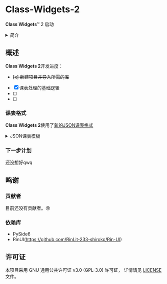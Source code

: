 # Class-Widgets-2
**Class Widgets**™ 2 启动

<details>
<summary>简介</summary>

**Class Widgets 2** 是 **Class Widgets** 的重构版
旨在更好性能地提供更加强大的功能和更好的多媒体使用体验。

### 功能特点
- 课表

</details>


## 概述
**Class Widgets 2**开发进度：
- ~~[x] 新建项目并导入所需的库~~
- [x] 课表处理的基础逻辑
- [ ] 
- [ ] 

### 课表格式
**Class Widgets 2**使用了<u>[新的JSON课表格式](docs/templates/schedule_file/index.md)</u>
<details>
<summary>JSON课表模板</summary>
<pre>
<code>
{
  "meta": {
    "id": "",
    "version": 1,
    "maxWeekCycle": 2,
    "startDate": "2026-09-01"
  },
  
  "subjects": [
    {
      "id": "math",
      "name": "Mathematics",
      "teacher": "Prof. Smith",
      "icon": "ic_fluent_ruler_24_regular",
      "location": "Room 9101",
      "isLocalClassRoom": true
    }
  ],
  
  "days": [
    {
      "id": "Monday-All",
      "dayOfWeek": 1,
      "weeks": "all",
      "entries": [
        {
          "id": "",
          "type": "class",
          "subjectId": "math",
          "startTime": "10:00",
          "endTime": "12:00"
        },
        {
          "id": "",
          "type": "break",
          "title": "Break 1",
          "startTime": "10:00",
          "endTime": "12:00"
        },
        {
          "id": "",
          "type": "activity",
          "title": "Meeting",
          "startTime": "14:00",
          "endTime": "15:30"
        }
      ]
    },
    {
      "id": "Tuesday-Even",
      "dayOfWeek": 2,
      "weeks": [2],
      "entries": []
    },
    {
      "id": "2026-09-01",
      "date": "2026-09-01",
      "entries": []
    }
  ]
}
</code>
</pre>
</details>

### 下一步计划
还没想好qwq

## 鸣谢
### 贡献者
目前还没有贡献者。:cry:

### 依赖库
- PySide6
- RinUI(https://github.com/RinLit-233-shiroko/Rin-UI)

## 许可证
本项目采用 GNU 通用公共许可证 v3.0 (GPL-3.0) 许可证，
详情请见 [LICENSE](LICENSE) 文件。